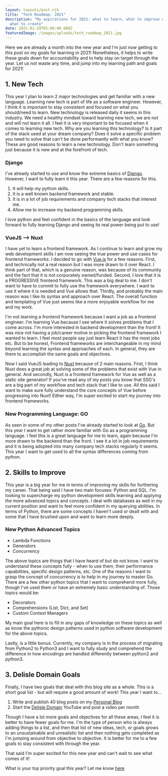 ```yaml
---
layout: layouts/post.njk
title: "Tech Roadmap: 2021"
description: "My aspirations for 2021: what to learn, what to improve upon, and
  what to create"
date: 2021-01-29T05:00:00.000Z
featuredImage: /images/uploads/tech_roadmap_2021.jpg
---
```

Here we are already a month into the new year and I'm just now getting to this post on my goals for learning in 2021! Nonetheless, it helps to write these goals down for accountability and to help stay on target through the year. Let us not waste any time, and jump into my learning path and goals for 2021!

## 1. New Tech

This year I plan to learn 2 major technologies and get familiar with a new language. Learning new tech is part of life as a software engineer. However, I think it is important to stay consistent and focused on what you should/need to learn. New technology is released daily it seems in this industry. We need a healthy mindset toward learning new tech, we are not and will not learn it all. I feel it is very important to be focused when it comes to learning new tech. Why are you learning this technology? Is it part of the stack used at your dream company? Does it solve a specific problem you need to solve that can't be done performantly with what you know? These are good reasons to learn a new technology. Don't learn something just because it is new and at the forefront of tech.

### Django

I've already started to use and know the extreme basics of [Django](https://www.djangoproject.com). However, I want to fully learn it this year. There are a few reasons for this.

1. It will help my python skills.
2. It is a well known backend framework and stable.
3. It is in a lot of job requirements and company tech stacks that interest me.
4. Allow me to increase my backend programming skills.

I love python and feel confident in the basics of the language and look forward to fully learning Django and seeing its real power being put to use!

### VueJS --> Nuxt

I have yet to learn a frontend framework. As I continue to learn and grow my web development skills I am now seeing the true power and use cases for frontend frameworks. I decided to go with [Vue.js](https://vuejs.org) for a few reasons. First, and technically not a real reason but I was more drawn to it over React. I think part of that, which is a genuine reason, was because of its community and the fact that it is not corporately owned/funded. Second, I love that it is a PROGRESSIVE frontend framework. This was a big deal to me. I don't want to have to commit to fully use the framework everywhere. I want to use it where it is needed and Vue allows that. Thirdly, and probably the main reason was I like its syntax and approach over React. The overall function and templating of Vue just seems like a more enjoyable workflow for me and my work.

I'm not learning a frontend framework because I want a job as a frontend engineer. I'm learning Vue because I see where it solves problems that I come across. I'm more interested in backend development than the front! It was nice not having a job/career motive in picking the frontend framework I wanted to learn. I feel most people say just learn React it has the most jobs etc. But to be honest, Frontend frameworks are interchangeable in my mind beyond learning the syntax and approaches of each. In general, they are there to accomplish the same goals and objectives.

Now I said VueJS leading to [Nuxt](https://nuxtjs.org) because of 2 main reasons. First, I think Nuxt does a great job at solving some of the problems that exist with Vue in general. And secondly, Nuxt is a frontend framework for Vue as well as a static site generator! If you've read any of my posts you know that SSG's are a big part of my workflow and tech stack that I like to use. All this said I want to make sure fully understand the core concepts of Vue before progressing into Nuxt! Either way, I'm super excited to start my journey into frontend frameworks.

### New Programming Language: GO

As seen in some of my other posts I've already started to look at [Go](https://golang.org). But this year I want to get rather more familiar with Go as a programming language. I feel this is a great language for me to learn, again because I'm more drawn to the backend than the front. I see it a lot in job requirements and it is being adopted into many company tech stacks regularly it seems. This year I want to get used to all the syntax differences coming from python.

## 2. Skills to Improve

This year is a big year for me in terms of improving my skills for furthering my career. That being said I have two main focuses: Python and SQL. I'm looking to supercharge my python development skills learning and applying the more advanced topics and concepts. I deal with databases as well in my current position and want to feel more confident in my querying abilities. In terms of Python, there are some concepts I haven't used or dealt with and some that I have brushed upon and want to learn more deeply.

### New Python Advanced Topics

- Lambda Functions
- Generators
- Concurrency

The above topics are things that I have heard of but do not know. I want to understand these concepts fully - when to use them, their performance capabilities, specific design patterns, etc. One of the reasons I want to grasp the concept of concurrency is to help in my journey to master Go. There are a few other python topics that I want to comprehend more fully, though I've used them or have an extremely basic understanding of. Those topics would be:

- Decorators
- Comprehensions (List, Dict, and Set)
- Custom Context Managers

My main goal here is to fill in any gaps of knowledge on these topics as well as know the pythonic design patterns used in python software development for the above topics.

Lastly, is a little bonus. Currently, my company is in the process of migrating from Python2 to Python3 and I want to fully study and comprehend the difference in how encodings are handled differently between python2 and python3.

## 3. Delisle Domain Goals

Finally, I have two goals that deal with this blog site as a whole. This is a short goal list - but will require a good amount of work! This year I want to...

1. Write and publish 40 blog posts on my [Personal Blog](https://www.jaydel.tech/blog)
2. Start the [Delisle Domain](https://www.youtube.com/channel/UCxcQS5FdmG_NtVL120D47tA) YouTube and post a video per month

Though I have a lot more goals and objectives for all these areas, I feel it is better to have fewer goals for me. I'm the type of person who is always adding things to a list, and then that list of new ideas, tech, or goals grows to an unsustainable and unrealistic list and then nothing gets completed as I'm jumping around from objective to objective. It is better for me to a few goals to stay consistent with through the year.

That said I'm super excited for this new year and can't wait to see what comes of it!

What is your top priority goal this year? Let me know [here](https://twitter.com/delisle_domain)
